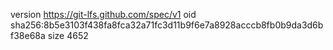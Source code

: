 version https://git-lfs.github.com/spec/v1
oid sha256:8b5e3103f438fa8fca32a71fc3d11b9f6e7a8928acccb8fb0b9da3d6bf38e68a
size 4652
